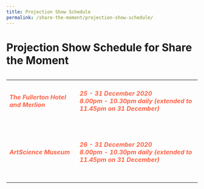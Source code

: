 ```yaml
---
title: Projection Show Schedule
permalink: /share-the-moment/projection-show-schedule/
---
```


# Projection Show Schedule for Share the Moment

<table class="table-v">
<table style="width:100%">
    <tr>
    <td>
     <h5><font color="tomato"><b>The Fullerton Hotel and Merlion</b></font></h5>
     <br>
    </td>
    <td>
      <h5><font color="tomato">25 - 31 December 2020</font>
      <font color="tomato"><br>8.00pm - 10.30pm daily (extended to 11.45pm on 31 December)</font>
      <br>
      <br>

<tr>
    <td>
     <h5><font color="tomato"><b>ArtScience Museum</b></font></h5>
     <br>
    </td>
    <td>
      <h5><font color="tomato">26 - 31 December 2020</font>
      <font color="tomato"><br>8.00pm - 10.30pm daily (extended to 11.45pm on 31 December)</font>
      <br>
      <br>
<tr>

